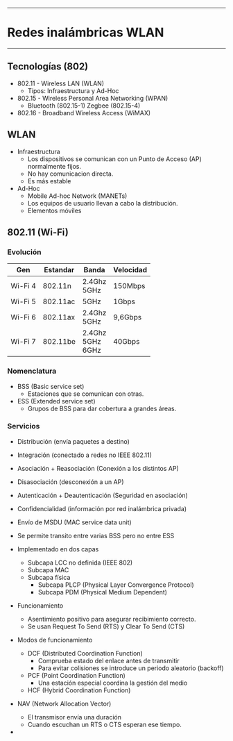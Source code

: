 
---
# Redes inalámbricas WLAN
---
## Tecnologías (802)
- 802.11 - Wireless LAN (WLAN)
	- Tipos: Infraestructura y Ad-Hoc
- 802.15 - Wireless Personal Area Networking (WPAN)
	- Bluetooth (802.15-1) Zegbee (802.15-4)
- 802.16 - Broadband Wireless Access (WiMAX)
## WLAN
- Infraestructura
	- Los dispositivos se comunican con un Punto de Acceso (AP) normalmente fijos.
	- No hay comunicacion directa.
	- Es más estable
- Ad-Hoc
	- Mobile Ad-hoc Network (MANETs)
	- Los equipos de usuario llevan a cabo la distribución. 
	- Elementos móviles
## 802.11 (Wi-Fi)
### Evolución

| Gen     | Estandar | Banda                  | Velocidad |
| ------- | -------- | ---------------------- | --------- |
| Wi-Fi 4 | 802.11n  | 2.4Ghz<br>5GHz         | 150Mbps   |
| Wi-Fi 5 | 802.11ac | 5GHz                   | 1Gbps     |
| Wi-Fi 6 | 802.11ax | 2.4Ghz<br>5GHz         | 9,6Gbps   |
| Wi-Fi 7 | 802.11be | 2.4Ghz<br>5GHz<br>6GHz | 40Gbps    |
### Nomenclatura
- BSS (Basic service set)
	- Estaciones que se comunican con otras.
- ESS (Extended service set)
	- Grupos de BSS para dar cobertura a grandes áreas.
### Servicios
- Distribución (envía paquetes a destino)
- Integración (conectado a redes no IEEE 802.11)
- Asociación + Reasociación  (Conexión a los distintos AP)
- Disasociación (desconexión a un AP)
- Autenticación + Deautenticación (Seguridad en asociación)
- Confidencialidad (información por red inalámbrica privada)
- Envío de MSDU (MAC service data unit)




- Se permite transito entre varias BSS pero no entre ESS
- Implementado en dos capas
	- Subcapa LCC no definida (IEEE 802)
	- Subcapa MAC
	- Subcapa física 
		- Subcapa PLCP (Physical Layer Convergence Protocol)
		- Subcapa PDM (Physical Medium Dependent)
- Funcionamiento
	- Asentimiento positivo para asegurar recibimiento correcto.
	- Se usan Request To Send (RTS) y Clear To Send (CTS)
- Modos de funcionamiento
	- DCF (Distributed Coordination Function)
		- Comprueba estado del enlace antes de  transmitir
		- Para evitar colisiones se introduce un periodo aleatorio (backoff)
	- PCF (Point Coordination Function)
		- Una estación especial coordina la gestión del medio
	- HCF (Hybrid Coordination Function)
- NAV (Network Allocation Vector)
	- El transmisor envía una duración
	- Cuando escuchan un RTS o CTS esperan ese tiempo.
- 